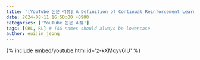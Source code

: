 ```yaml
---
title: '[YouTube 논문 리뷰] A Definition of Continual Reinforcement Learning'
date: 2024-08-11 16:50:00 +0900
categories: ['YouTube 논문 리뷰']
tags: [CRL, RL] # TAG names should always be lowercase
author: euijin_jeong
---
```


{% include embed/youtube.html id='z-kXMqyv6IU' %}